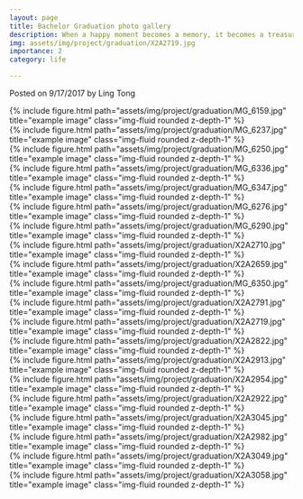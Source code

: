 ```yaml
---
layout: page
title: Bachelor Graduation photo gallery
description: When a happy moment becomes a memory, it becomes a treasure.
img: assets/img/project/graduation/X2A2719.jpg
importance: 2
category: life

---
```

Posted on 9/17/2017 by Ling Tong
<div class="row">
    <div class="col-sm-4 mt-3 mt-md-0">
        {% include figure.html path="assets/img/project/graduation/MG_6159.jpg" title="example image" class="img-fluid rounded z-depth-1" %}
    </div>
    <div class="col-sm-8 mt-6 mt-md-0">
        {% include figure.html path="assets/img/project/graduation/MG_6237.jpg" title="example image" class="img-fluid rounded z-depth-1" %}
    </div>

</div>

<div class="row">
    <div class="col-sm-8 mt-6 mt-md-0">
        {% include figure.html path="assets/img/project/graduation/MG_6250.jpg" title="example image" class="img-fluid rounded z-depth-1" %}
    </div>
    <div class="col-sm-4 mt-3 mt-md-0">
        {% include figure.html path="assets/img/project/graduation/MG_6336.jpg" title="example image" class="img-fluid rounded z-depth-1" %}
    </div>
</div>

<div class="row">
    <div class="col-sm-4 mt-3 mt-md-0">
        {% include figure.html path="assets/img/project/graduation/MG_6347.jpg" title="example image" class="img-fluid rounded z-depth-1" %}
    </div>
    <div class="col-sm-8 mt-6 mt-md-0">
        {% include figure.html path="assets/img/project/graduation/MG_6276.jpg" title="example image" class="img-fluid rounded z-depth-1" %}
    </div>
</div>
<div class="row">
    <div class="col-sm-8 mt-6 mt-md-0">
        {% include figure.html path="assets/img/project/graduation/MG_6290.jpg" title="example image" class="img-fluid rounded z-depth-1" %}
    </div>
    <div class="col-sm-4 mt-3 mt-md-0">
        {% include figure.html path="assets/img/project/graduation/X2A2710.jpg" title="example image" class="img-fluid rounded z-depth-1" %}
    </div>
</div>

<div class="row">
    <div class="col-sm-12 mt-9 mt-md-0">
        {% include figure.html path="assets/img/project/graduation/X2A2659.jpg" title="example image" class="img-fluid rounded z-depth-1" %}
    </div>
</div>

<div class="row">
    <div class="col-sm-8 mt-6 mt-md-0">
        {% include figure.html path="assets/img/project/graduation/MG_6350.jpg" title="example image" class="img-fluid rounded z-depth-1" %}
    </div>
    <div class="col-sm-4 mt-3 mt-md-0">
        {% include figure.html path="assets/img/project/graduation/X2A2791.jpg" title="example image" class="img-fluid rounded z-depth-1" %}
    </div>
</div>

<div class="row">
    <div class="col-sm-8 mt-6 mt-md-0">
        {% include figure.html path="assets/img/project/graduation/X2A2719.jpg" title="example image" class="img-fluid rounded z-depth-1" %}
    </div>
    <div class="col-sm-4 mt-3 mt-md-0">
        {% include figure.html path="assets/img/project/graduation/X2A2822.jpg" title="example image" class="img-fluid rounded z-depth-1" %}
    </div>
</div>

<div class="row">
    <div class="col-sm-4 mt-3 mt-md-0">
        {% include figure.html path="assets/img/project/graduation/X2A2913.jpg" title="example image" class="img-fluid rounded z-depth-1" %}
    </div>    
    <div class="col-sm-8 mt-6 mt-md-0">
        {% include figure.html path="assets/img/project/graduation/X2A2954.jpg" title="example image" class="img-fluid rounded z-depth-1" %}
    </div>
</div>

<div class="row">
    <div class="col-sm-4 mt-3 mt-md-0">
        {% include figure.html path="assets/img/project/graduation/X2A2922.jpg" title="example image" class="img-fluid rounded z-depth-1" %}
    </div>
    <div class="col-sm-8 mt-6 mt-md-0">
        {% include figure.html path="assets/img/project/graduation/X2A3045.jpg" title="example image" class="img-fluid rounded z-depth-1" %}
    </div>
</div>

<div class="row">
    <div class="col-sm-4 mt-3 mt-md-0">
        {% include figure.html path="assets/img/project/graduation/X2A2982.jpg" title="example image" class="img-fluid rounded z-depth-1" %}
    </div>
    <div class="col-sm-8 mt-6 mt-md-0">
        {% include figure.html path="assets/img/project/graduation/X2A3049.jpg" title="example image" class="img-fluid rounded z-depth-1" %}
    </div>
</div>

<div class="row">
    <div class="col-sm-8 mt-6 mt-md-0">
        {% include figure.html path="assets/img/project/graduation/X2A3058.jpg" title="example image" class="img-fluid rounded z-depth-1" %}
    </div>
</div>